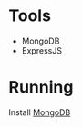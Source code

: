 # Tools

- MongoDB
- ExpressJS

# Running 

Install [MongoDB](https://www.mongodb.com/docs/manual/installation/)

